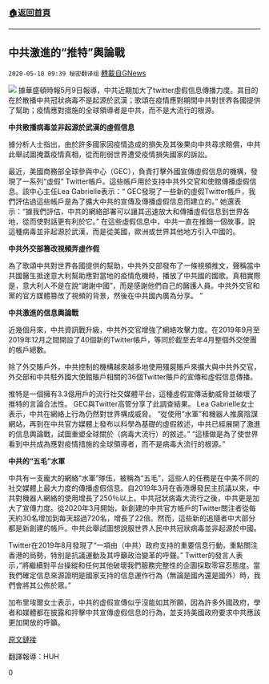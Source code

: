 ###  [:house:返回首頁](https://github.com/ourhimalayas/txt)
---

## 中共激進的“推特”輿論戰
`2020-05-10 09:39 秘密翻译组` [轉載自GNews](https://gnews.org/zh-hant/199314/)

![](https://s3.amazonaws.com/gnews-media-offload/wp-content/uploads/2020/05/10080549/Picture-1-105.png)
據華盛頓時報5月9日報導，中共近期加大了twitter虛假信息傳播力度。其目的在於散播中共冠狀病毒不是起源於武漢；歌頌在疫情應對期間中共對世界各國提供了幫助；疫情應對措施的全球領導者是中共，而不是大流行的根源。

**中共散播病毒並非起源於武漢的虛假信息**

據分析人士指出，由於許多國家因疫情造成的損失及其後果向中共尋求賠償，中共此舉試圖掩蓋疫情真相，從而削弱世界遭受疫情損失國家的訴訟。

最近，美國商務部全球參與中心（GEC），負責打擊外國宣傳虛假信息的機構，發現了一系列“虛假” Twitter帳戶。這些帳戶用於支持中共外交官和使館傳播虛假信息。該中心主任Lea Gabrielle表示：“ GEC發現了一些新的虛假Twitter帳戶，我們評估過這些帳戶是為了擴大中共的宣傳及傳播虛假信息而建立的。” 她還表示：“據我們評估，中共的網絡部署可以讓其迅速放大和傳播虛假信息到世界各地，從而使對話更有利於它。”
在這些虛假信息中，中共一直在推銷一個故事，說這種病毒並非起源於武漢，而是從美國，歐洲或世界其他地方引入中國的。

**中共外交部篡改視頻弄虛作假**

為了歌頌中共對世界各國提供的幫助，中共外交部發布了一條視頻推文，聲稱當中共國醫生抵達意大利幫助應對當地的疫情危機時，播放了中共國的國歌。真相實際是，意大利人不是在說“謝謝中國”，而是感謝他們自己的醫護人員。中共外交官和黨的官方媒體篡改了視頻的背景，然後在中共國內廣為分享。 ”

**中共激進的信息輿論戰**

近幾個月來，中共資訊戰升級，中共外交官增強了網絡攻擊力度。在2019年9月至2019年12月之間開設了40個新的Twitter帳戶，等同於截至去年4月整個外交使團的帳戶總數。

除了外交賬戶外，中共控制的機構越來越多地使用殭屍賬戶來擴大與中共外交官，外交部和中共駐外國大使館賬戶相關的36個Twitter賬戶的宣傳和虛假信息傳播。

推特是一個擁有3.3億用戶的流行社交媒體平台，這種虛假宣傳活動威脅並破壞了推特的言論合法性。 GEC與Twitter高管分享了此調查結果。 Lea Gabrielle女士表示，中共在網絡上行為仍然對世界構成威脅。 “從使用“水軍”和機器人推廣陰謀網站，再到在中共官方媒體上發布以科學為基礎的虛假敘述，中共已經展開了激進的信息輿論戰，試圖重塑全球關於（病毒大流行）的敘述。” “這樣做是為了使世界看到中共成為應對疫情措施的全球領導者，而不是病毒大流行的根源。”

**中共的“五毛”水軍**

中共有一支龐大的網絡“水軍”隊伍，被稱為“五毛”，這些人的任務是在中美不同的社交媒體上最大力度的傳播虛假信息。自2019年3月在香港爆發民主抗議以來，中共對機器人網絡的使用增長了250％以上。中共冠狀病毒大流行之後，中共更是加大了宣傳力度。從2020年3月開始，新創建的中共官方帳戶的Twitter關注者從每天約30名增加到每天超過720名，增長了22倍。然而，這些新的追隨者中大部分都是新創建的帳戶。中共此舉試圖想說服世界人民中共冠狀病毒並非起源於中國。

Twitter在2019年8月發現了“一項由（中共）政府支持的重要信息行動，重點關注香港的局勢，特別是抗議運動及其呼籲政治變革的呼聲。” Twitter的發言人表示，”將繼續對平台操縱和任何其他破壞我們服務完整性的企圖採取零容忍態度。當我們確定信息來源證明是國家支持的信息運作行為（無論是國內還是國外）時，我們會將其公佈於眾。”

加布里埃爾女士表示，中共的虛假宣傳似乎沒能如其所願，因為許多外國政府，學者和媒體都在披露和抨擊中共宣傳虛假信息的行為，並支持美國政府要求中共應該更加開放的呼籲。

[原文鏈接](https://www.washingtontimes.com/news/2020/may/9/china-stepping-virus-linked-disinformation-push-st/)

翻譯報導：HUH

0
